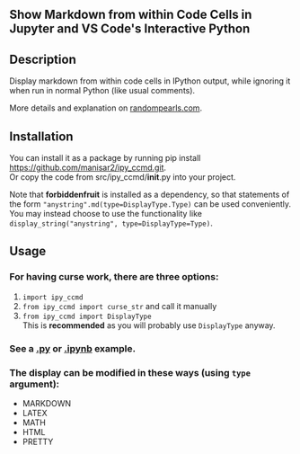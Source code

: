 ## Show Markdown from within Code Cells in Jupyter and VS Code's Interactive Python

## Description
Display markdown from within code cells in IPython output, while ignoring it when run in normal Python (like usual comments).

More details and explanation on [randompearls.com](https://randompearls.com/science-and-technology/information-technology/coding-and-development-reference-and-tools/show-markdown-within-code-cells-jupyter-and-vs-code-interactive-python/).

## Installation
You can install it as a package by running pip install https://github.com/manisar2/ipy_ccmd.git.
<br>Or copy the code from src/ipy_ccmd/__init__.py into your project.

Note that **forbiddenfruit** is installed as a dependency, so that statements of the form `"anystring".md(type=DisplayType.Type)` can be used conveniently.<br>
You may instead choose to use the functionality like `display_string("anystring", type=DisplayType=Type)`.

## Usage
### For having curse work, there are three options:
1. `import ipy_ccmd`
2. `from ipy_ccmd import curse_str` and call it manually
3. `from ipy_ccmd import DisplayType`<br>
   This is **recommended** as you will probably use `DisplayType` anyway.

### See a [.py](example\example.py) or [.ipynb](example\ipy_md.ipynb) example.

### The display can be modified in these ways (using `type` argument):
* MARKDOWN
* LATEX
* MATH
* HTML
* PRETTY

